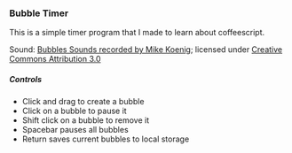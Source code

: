  
### Bubble Timer

This is a simple timer program that I made to learn about coffeescript.

Sound: [Bubbles Sounds recorded by Mike Koenig](http://soundbible.com/1137-Bubbles.html);
licensed under [Creative Commons Attribution 3.0](http://creativecommons.org/licenses/by/3.0/)


##### Controls

* Click and drag to create a bubble
* Click on a bubble to pause it
* Shift click on a bubble to remove it
* Spacebar pauses all bubbles
* Return saves current bubbles to local storage

